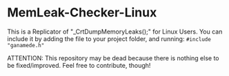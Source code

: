 # MemLeak-Checker-Linux
This is a Replicator of "_CrtDumpMemoryLeaks();" for Linux Users.
You can include it by adding the file to your project folder, and running:
``#include "ganamede.h"``


ATTENTION: This repository may be dead because there is nothing else to be fixed/improved. Feel free to contribute, though!
